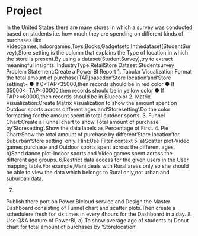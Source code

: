 # Project

In the United States,there are many stores in which a survey was conducted based on students i.e. how much they are spending on different kinds of purchases like Videogames,Indoorgames,Toys,Books,Gadgetsetc.Inthedataset(StudentSurvey),Store setting is the column that explains the Type of location in which the store is present.By using a dataset(StudentSurvey),try to extract meaningful insights.
IndustryType:RetailStore
Dataset:Studentsurvey
Problem Statement:Create a Power BI Report
1.
Tabular Visualization:Format the total amount of purchase(TAP)basedon‘Store location’and‘Store setting’:-
●
If 0<TAP<35000,then records should be in red color
●
If 35000<=TAP<60000,then  records should be in yellow color
●
If TAP>=60000,then records should be in Bluecolor
2.
Matrix Visualization:Create Matrix Visualization to show the amount spent on Outdoor sports across different ages and‘Storesetting’.Do the color formatting for the amount spent in total outdoor sports.
3.
Funnel Chart:Create a Funnel chart to show Total amount of purchase by‘Storesetting’.Show the data labels as Percentage of First.
4.
Pie Chart:Show the total amount of purchase by different‘Store location’for Suburban‘Store setting’ only.
Hint:Use Filter context
5.
a)Scatter plot-Video games purchase and Outdoor sports spent across the different ages.
b)Sand dance plot-Indoor sports and Video games spent across the different age groups.
6.Restrict data access for the given users in the User mapping table.For example,Mani deals with Rural areas only so she should be able to view the data which belongs to Rural only,not urban and suburban data.

7.
Publish there port on Power BIcloud service and Design the Master Dashboard consisting of Funnel chart and scatter plots.Then create a schedulere fresh for six times in every 4hours for the Dashboard in a day.
8.
Use Q&A feature of PowerBI,
a)
To show average age of students
b)
Donut chart for total amount of purchases by ‘Storelocation’

